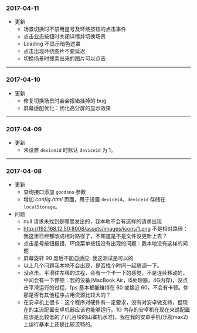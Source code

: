 ### 2017-04-11
* 更新
    * 场景切换时不禁用星号及环绕按钮的点击事件
    * 点击业态按钮时关闭详情并切换场景
    * Loading 不显示暗色遮罩
    * 点击出现环绕图片不要延迟
    * 切换场景时搜索出来的图片可以点击

------

### 2017-04-10
* 更新
    * 修复切换场景时会会报错挂掉的 bug
    * 屏幕适配优化：优化高分屏的显示效果

-----

### 2017-04-09
* 更新
    * 未设置 `deviceid` 时默认 `deviceid` 为 1。

-----

### 2017-04-08
* 更新
    * 查询接口添加 `goodsno` 参数
    * 增加 *config.html* 页面，用于设置 `deviceid`。`deviceid` 存储在 `localStorage`。
* 问题
    * null 请求未找到是哪里发出的，我本地不会有这样的请求出现
    * http://192.168.12.50:8008/assets/images/icons/1.png 不是相对路径：我这里已经都改成相对路径了，不知道是不是文件没更新上去？
    * 点击星号按钮报错，环绕菜单按钮没有出现的问题：我本地没有这样的问题
    * 屏幕旋转 90 度后不能自适应: 我这测试是可以的
    * 以上几个问题我本地不会出现，是否找个时间一起联调一下。
    * 没点击、平滑往左移的过程，会有一个卡一下的感觉，不是连续移动的，中间会有一下停顿：我的设备(MacBook Air，i5处理器，4G内存)，没点击平滑运行的过程，fps 基本都能维持在 60 或接近 60，不会有卡顿。你那是否有其他程序占用资源比较大的？
    * 在安卓机上很卡：这个程序对硬件有一定要求，没有对安卓做支持，但现在的主流配置安卓机器应该也能够运行。1G 内存的安卓机在现在来说配置应该是比较低的了(几百块的山寨机水准)。我在我的安卓手机(乐视max2)上运行基本上还是比较流畅的。
